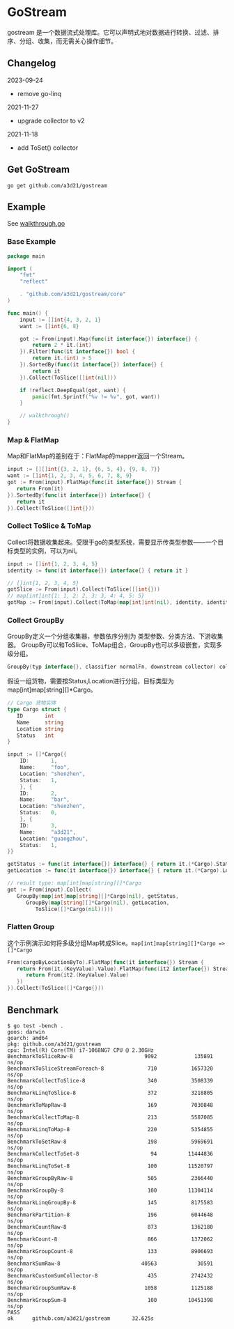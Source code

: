 # GoStream

gostream 是一个数据流式处理库。它可以声明式地对数据进行转换、过滤、排序、分组、收集，而无需关心操作细节。

## Changelog
2023-09-24
- remove go-linq

2021-11-27
- upgrade collector to v2 

2021-11-18
- add ToSet() collector

## Get GoStream

```
go get github.com/a3d21/gostream
```

## Example

See [walkthrough.go](./example/walkthrough.go)

### Base Example

```go
package main

import (
	"fmt"
	"reflect"

	. "github.com/a3d21/gostream/core"
)

func main() {
	input := []int{4, 3, 2, 1}
	want := []int{6, 8}

	got := From(input).Map(func(it interface{}) interface{} {
		return 2 * it.(int)
	}).Filter(func(it interface{}) bool {
		return it.(int) > 5
	}).SortedBy(func(it interface{}) interface{} {
		return it
	}).Collect(ToSlice([]int(nil)))

	if !reflect.DeepEqual(got, want) {
		panic(fmt.Sprintf("%v != %v", got, want))
	}

	// walkthrough()
}
```


### Map & FlatMap

Map和FlatMap的差别在于：FlatMap的mapper返回一个Stream。

```go
input := [][]int{{3, 2, 1}, {6, 5, 4}, {9, 8, 7}}
want := []int{1, 2, 3, 4, 5, 6, 7, 8, 9}
got := From(input).FlatMap(func(it interface{}) Stream {
   return From(it)
}).SortedBy(func(it interface{}) interface{} {
   return it
}).Collect(ToSlice([]int{}))
```

### Collect ToSlice & ToMap

Collect将数据收集起来。受限于go的类型系统，需要显示传类型参数——一个目标类型的实例，可以为nil。

```go
input := []int{1, 2, 3, 4, 5}
identity := func(it interface{}) interface{} { return it }

// []int{1, 2, 3, 4, 5}
gotSlice := From(input).Collect(ToSlice([]int{}))
// map[int]int{1: 1, 2: 2, 3: 3, 4: 4, 5: 5}
gotMap := From(input).Collect(ToMap(map[int]int(nil), identity, identity))
```

### Collect GroupBy
GroupBy定义一个分组收集器，参数依序分别为 类型参数、分类方法、下游收集器。
GroupBy可以和ToSlice、ToMap组合，GroupBy也可以多级嵌套，实现多级分组。
```go
GroupBy(typ interface{}, classifier normalFn, downstream collector) collector
```

假设一组货物，需要按Status,Location进行分组，目标类型为 map[int]map[string][]*Cargo。

```go
// Cargo 货物实体
type Cargo struct {
   ID       int
   Name     string
   Location string
   Status   int
}

input := []*Cargo{{
    ID:       1,
    Name:     "foo",
    Location: "shenzhen",
    Status:   1,
    }, {
    ID:       2,
    Name:     "bar",
    Location: "shenzhen",
    Status:   0,
    }, {
    ID:       3,
    Name:     "a3d21",
    Location: "guangzhou",
    Status:   1,
}}

```

```go
getStatus := func(it interface{}) interface{} { return it.(*Cargo).Status }
getLocation := func(it interface{}) interface{} { return it.(*Cargo).Location }

// result type: map[int]map[string][]*Cargo
got := From(input).Collect(
   GroupBy(map[int]map[string][]*Cargo(nil), getStatus,
      GroupBy(map[string][]*Cargo(nil), getLocation,
         ToSlice([]*Cargo(nil)))))
```

### Flatten Group

这个示例演示如何将多级分组Map转成Slice。`map[int]map[string][]*Cargo => []*Cargo`

```go
From(cargoByLocationByTo).FlatMap(func(it interface{}) Stream {
   return From(it.(KeyValue).Value).FlatMap(func(it2 interface{}) Stream {
      return From(it2.(KeyValue).Value)
   })
}).Collect(ToSlice([]*Cargo{}))
```


## Benchmark
```
$ go test -bench .
goos: darwin
goarch: amd64
pkg: github.com/a3d21/gostream
cpu: Intel(R) Core(TM) i7-1068NG7 CPU @ 2.30GHz
BenchmarkToSliceRaw-8                       9092            135891 ns/op
BenchmarkToSliceStreamForeach-8              710           1657320 ns/op
BenchmarkCollectToSlice-8                    340           3508339 ns/op
BenchmarkLinqToSlice-8                       372           3218805 ns/op
BenchmarkToMapRaw-8                          169           7030848 ns/op
BenchmarkCollectToMap-8                      213           5587085 ns/op
BenchmarkLinqToMap-8                         220           5354855 ns/op
BenchmarkToSetRaw-8                          198           5969691 ns/op
BenchmarkCollectToSet-8                       94          11444836 ns/op
BenchmarkLinqToSet-8                         100          11520797 ns/op
BenchmarkGroupByRaw-8                        505           2366440 ns/op
BenchmarkGroupBy-8                           100          11304114 ns/op
BenchmarkLinqGroupBy-8                       145           8175583 ns/op
BenchmarkPartition-8                         196           6044648 ns/op
BenchmarkCountRaw-8                          873           1362180 ns/op
BenchmarkCount-8                             866           1372062 ns/op
BenchmarkGroupCount-8                        133           8906693 ns/op
BenchmarkSumRaw-8                          40563             30591 ns/op
BenchmarkCustomSumCollector-8                435           2742432 ns/op
BenchmarkGroupSumRaw-8                      1058           1125188 ns/op
BenchmarkGroupSum-8                          100          10451398 ns/op
PASS
ok      github.com/a3d21/gostream       32.625s
```

